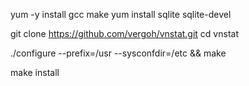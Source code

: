 yum -y install gcc make
yum install sqlite sqlite-devel


git clone https://github.com/vergoh/vnstat.git
cd vnstat

./configure --prefix=/usr --sysconfdir=/etc && make


make install


